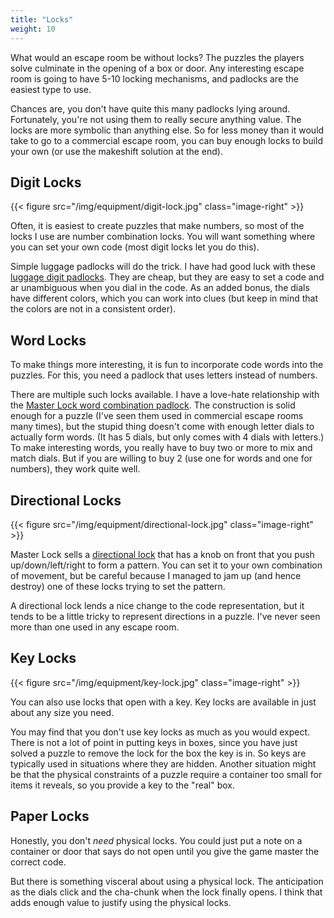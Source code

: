 ```yaml
---
title: "Locks"
weight: 10
---
```


What would an escape room be without locks? The puzzles the players solve
culminate in the opening of a box or door. Any interesting escape room is
going to have 5-10 locking mechanisms, and padlocks are the easiest type to
use.


Chances are, you don't have quite this many padlocks lying around.
Fortunately, you're not using them to really secure anything value. The
locks are more symbolic than anything else. So for less money than it would
take to go to a commercial escape room, you can buy enough locks to build
your own (or use the makeshift solution at the end).

## Digit Locks

{{< figure src="/img/equipment/digit-lock.jpg" class="image-right" >}}

Often, it is easiest to create puzzles that make numbers, so most of the
locks I use are number combination locks. You will want something where you
can set your own code (most digit locks let you do this).

Simple luggage padlocks will do the trick. I have had good luck with these
[luggage digit padlocks]. They are cheap, but they are easy to set a code
and ar unambiguous when you dial in the code. As an added bonus, the dials
have different colors, which you can work into clues (but keep in mind that
the colors are not in a consistent order).

[luggage digit padlocks]: https://www.amazon.com/Eilin-Combination-School%E3%80%81Home%E3%80%81Office%E3%80%81Storage-Lockers%E3%80%81Gym-Lockers%E3%80%81Drawers%E3%80%81Cabinets%E3%80%81Toolboxes%E3%80%81Luggage/dp/B072N8VMXL

## Word Locks

To make things more interesting, it is fun to incorporate code words into
the puzzles. For this, you need a padlock that uses letters instead of
numbers.

There are multiple such locks available. I have a love-hate relationship
with the [Master Lock word combination padlock]. The construction is solid
enough for a puzzle (I've seen them used in commercial escape rooms many
times), but the stupid thing doesn't come with enough letter dials to
actually form words. (It has 5 dials, but only comes with 4 dials with
letters.) To make interesting words, you really have to buy two or more to
mix and match dials. But if you are willing to buy 2 (use one for words and
one for numbers), they work quite well.

[Master Lock word combination padlock]: https://www.masterlock.com/personal-use/product/1534D

## Directional Locks

{{< figure src="/img/equipment/directional-lock.jpg" class="image-right" >}}

Master Lock sells a [directional lock] that has a knob on front that you
push up/down/left/right to form a pattern. You can set it to your own
combination of movement, but be careful because I managed to jam up (and
hence destroy) one of these locks trying to set the pattern.

A directional lock lends a nice change to the code representation, but it
tends to be a little tricky to represent directions in a puzzle. I've never
seen more than one used in any escape room.

[directional lock]: https://www.masterlock.com/personal-use/product/1500iD

## Key Locks

{{< figure src="/img/equipment/key-lock.jpg" class="image-right" >}}

You can also use locks that open with a key. Key locks are available in
just about any size you need.

You may find that you don't use key locks as much as you would expect.
There is not a lot of point in putting keys in boxes, since you have just
solved a puzzle to remove the lock for the box the key is in. So keys are
typically used in situations where they are hidden. Another situation might
be that the physical constraints of a puzzle require a container too small
for items it reveals, so you provide a key to the "real" box.

## Paper Locks

Honestly, you don't _need_ physical locks. You could just put a note on a
container or door that says do not open until you give the game master the
correct code.

But there is something visceral about using a physical lock. The
anticipation as the dials click and the cha-chunk when the lock finally
opens. I think that adds enough value to justify using the physical locks.
